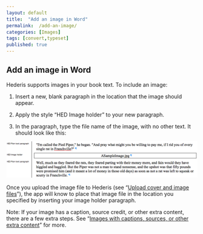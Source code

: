 ```yaml
---
layout: default
title:  "Add an image in Word"
permalink:  /add-an-image/
categories: [Images]
tags: [convert,typeset]
published: true
---
```


<section data-type="chapter" class="hsecchapter" data-hederis-type="hsecchapter" id="add-an-image" data-pi-attrs="id: add-an-image; data-tags: convert,typeset;" role="doc-chapter" data-tags="convert,typeset" data-author-name=" " data-book-title=" " title="Add an image in Word"><h1 data-hederis-type="hblkchaptitle" class="hblkchaptitle" id="przigxUgn">Add an image in Word</h1>
    <p class="hblkp" data-hederis-type="hblkp" id="pbWGCIOFR">Hederis supports images in your book text. To include an image:</p>
    <ol class="hwprnum-list" data-hederis-type="hwprnum-list" id="pRBbBYtFP"><li class="hblkoli" data-hederis-type="hblkoli" id="lioItFaMGo"><p class="hblkoli" data-hederis-type="hblkoli" id="p44t52A6l">Insert a new, blank paragraph in the location that the image should appear.</p></li>
    <li class="hblkoli" data-hederis-type="hblkoli" id="liSZpOfQaO"><p class="hblkoli" data-hederis-type="hblkoli" id="p9BmYVHVu">Apply the style &#8220;HED Image holder&#8221; to your new paragraph.</p></li>
    <li class="hblkoli" data-hederis-type="hblkoli" id="lims0blvWV"><p class="hblkoli" data-hederis-type="hblkoli" id="pAvLB2Wyj">In the paragraph, type the file name of the image, with no other text. It should look like this:</p></li>
    </ol>
    <img data-hederis-type="hblkimg" class="hblkimg" id="p5juCfllp" src="/images/image_1.png"/>
    <p class="hblkp" data-hederis-type="hblkp" id="pMuC4Cb4o">Once you upload the image file to Hederis (see &#8220;<a href="{% post_url 2019-07-09-08-Uploadacoverfile %}"><span class="Hyperlink">Upload cover and image files</span></a>&#8221;), the app will know to place that image file in the location you specified by inserting your image holder paragraph.</p>
    <p class="hblkp" data-hederis-type="hblkp" id="pxUORqf09">Note: If your image has a caption, source credit, or other extra content, there are a few extra steps. See &#8220;<a href="{% post_url 2019-07-09-07-Imageswithcaptionssourcesorotherextracontent %}"><span class="Hyperlink">Images with captions, sources, or other extra content</span></a>&#8221; for more.</p>
    </section>
    
